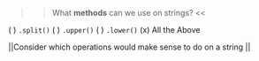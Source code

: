 >>What **methods** can we use on strings? <<

( ) `.split()`
( ) `.upper()`
( ) `.lower()`
(x) All the Above

||Consider which operations would make sense to do on a string ||
